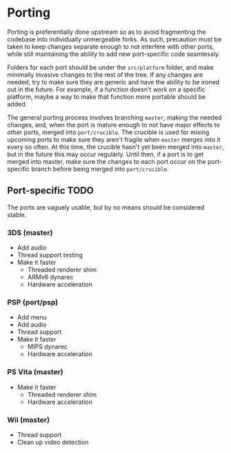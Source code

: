 Porting
=======

Porting is preferentially done upstream so as to avoid fragmenting the codebase into individually unmergeable forks. As such, precaution must be taken to keep changes separate enough to not interfere with other ports, while still maintaining the ability to add new port-specific code seamlessly.

Folders for each port should be under the `src/platform` folder, and make minimally invasive changes to the rest of the tree. If any changes are needed, try to make sure they are generic and have the ability to be ironed out in the future. For example, if a function doesn't work on a specific platform, maybe a way to make that function more portable should be added.

The general porting process involves branching `master`, making the needed changes, and, when the port is mature enough to not have major effects to other ports, merged into `port/crucible`. The crucible is used for mixing upcoming ports to make sure they aren't fragile when `master` merges into it every so often. At this time, the crucible hasn't yet been merged into `master`, but in the future this may occur regularly. Until then, if a port is to get merged into master, make sure the changes to each port occur on the port-specific branch before being merged into `port/crucible`.

Port-specific TODO
------------------

The ports are vaguely usable, but by no means should be considered stable.

### 3DS (master)
* Add audio
* Thread support testing
* Make it faster
	* Threaded renderer shim
	* ARMv6 dynarec
	* Hardware acceleration

### PSP (port/psp)
* Add menu
* Add audio
* Thread support
* Make it faster
	* MIPS dynarec
	* Hardware acceleration

### PS Vita (master)
* Make it faster
	* Threaded renderer shim
	* Hardware acceleration

### Wii (master)
* Thread support
* Clean up video detection

